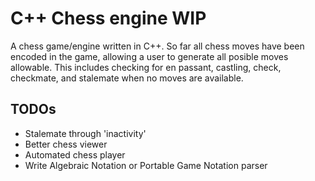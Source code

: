# C++ Chess engine WIP

A chess game/engine written in C++. So far all chess moves have been encoded in the game, allowing a user to generate
all posible moves allowable. This includes checking for en passant, castling, check, checkmate, and stalemate when no
moves are available.

## TODOs

* Stalemate through 'inactivity'
* Better chess viewer
* Automated chess player
* Write Algebraic Notation or Portable Game Notation parser

